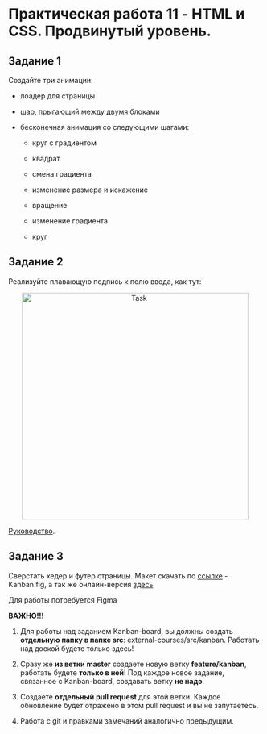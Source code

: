 # Практическая работа 11 - HTML и CSS. Продвинутый уровень.

## Задание 1

Создайте три анимации:

-   лоадер для страницы

-   шар, прыгающий между двумя блоками

-   бесконечная анимация со следующими шагами:

    -   круг с градиентом

    -   квадрат

    -   смена градиента

    -   изменение размера и искажение

    -   вращение

    -   изменение градиента

    -   круг

## Задание 2

Реализуйте плавающую подпись к полю ввода, как тут:

<p align="center">
    <img
        width='450'
        title='Task'
        src="http://dribbble.s3.amazonaws.com/users/6410/screenshots/1254439/form-animation-_gif_.gif"
    />
</p>

[Руководство](https://snook.ca/archives/html_and_css/floated-label-pattern-css).

## Задание 3
Сверстать хедер и футер страницы. Макет скачать по [ссылке](https://drive.google.com/drive/folders/1NS38C7K_qvMdKjj85KeeUXjfVk3yCiQB?usp=sharing) - Kanban.fig, а так же онлайн-версия [здесь](https://www.figma.com/file/NUMbMR5pCisMuGNIhxgQI4/Kanban?node-id=1%3A2) <br>

Для работы потребуется Figma

**ВАЖНО!!!**

1. Для работы над заданием Kanban-board, вы должны создать **отдельную папку в папке src**: external-courses/src/kanban. Работать над доской будете только здесь!

2. Сразу же **из ветки master** создаете новую ветку **feature/kanban**, работать будете  **только в ней**! Под каждое новое задание, связанное с Kanban-board, создавать ветку  **не надо**.

3. Создаете  **отдельный pull request** для этой ветки. Каждое обновление будет отражено в этом pull request и вы не запутаетесь.

4. Работа с git и правками замечаний аналогично предыдущим.
